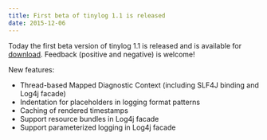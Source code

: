 ```yaml
---
title: First beta of tinylog 1.1 is released
date: 2015-12-06
---
```


Today the first beta version of tinylog 1.1 is released and is available for [download](download). Feedback (positive and negative) is welcome!

New features:

* Thread-based Mapped Diagnostic Context (including SLF4J binding and Log4j facade)
* Indentation for placeholders in logging format patterns
* Caching of rendered timestamps
* Support resource bundles in Log4j facade
* Support parameterized logging in Log4j facade
